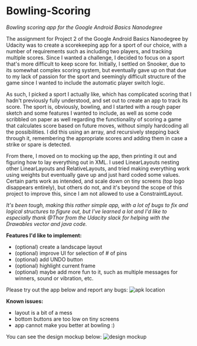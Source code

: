 # Bowling-Scoring
*Bowling scoring app for the Google Android Basics Nanodegree*

The assignment for Project 2 of the Google Android Basics Nanodegree by Udacity was to create a scorekeeping app for a sport of 
our choice, with a number of requirements such as including two players, and tracking multiple scores. Since I wanted a challenge, 
I decided to focus on a sport that's more difficult to keep score for. Initially, I settled on Snooker, due to its somewhat 
complex scoring system, but eventually gave up on that due to my lack of passion for the sport and seemingly difficult structure 
of the game since I wanted to include the automatic player switch logic.

As such, I picked a sport I actually like, which has complicated scoring that I hadn't previously fully understood, and set out to 
create an app to track its score. The sport is, obviously, bowling, and I started with a rough paper sketch and some features I 
wanted to include, as well as some code scribbled on paper as well regarding the functionality of scoring a game that calculates 
score based on future moves, without simply hardcoding all the possibilities. I did this using an array, and recursively stepping back through it, remembering the appropriate scores and adding them in case a strike or spare is detected. 

From there, I moved on to mocking up the app, then printing it out and figuring how to lay everything out in XML. I used LinearLayouts
nesting other LinearLayouts and RelativeLayouts, and tried making everything work using weights but eventually gave up and just hard 
coded some values. Certain parts work as intended, and scale down on tiny screens (top logo disappears entirely), but others do not, 
and it's beyond the scope of this project to improve this, since I am not allowed to use a ConstraintLayout.  

_It's been tough, making this rather simple app, with a lot of bugs to fix and logical structures to figure out, but I've learned a lot and I'd like to especially thank @Thor from the Udacity slack for helping with the Drawables vector and java code._

**Features I'd like to implement:**
- (optional) create a landscape layout
- (optional) improve UI for selection of # of pins
- (optional) add UNDO button
- (optional) highlight current frame
- (optional) maybe add more fun to it, such as multiple messages for winners, sound or vibration, etc.

Please try out the app below and report any bugs:
![apk location](https://github.com/adriantache/Bowling-Scoring/blob/master/app/build/outputs/apk/debug/)

**Known issues:**
- layout is a bit of a mess
- bottom buttons are too low on tiny screens
- app cannot make you better at bowling :)

You can see the design mockup below:
![design mockup](https://github.com/adriantache/Bowling-Scoring/blob/master/app/src/main/res/drawable-xxhdpi/mockup.png)
